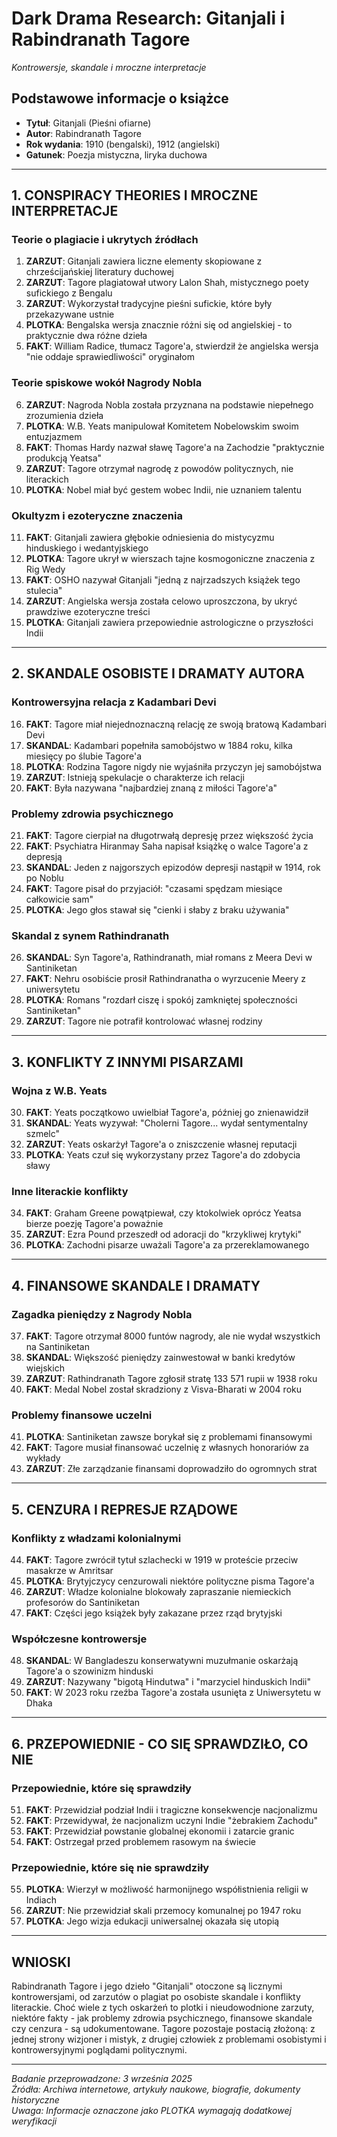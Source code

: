 # Dark Drama Research: Gitanjali i Rabindranath Tagore
*Kontrowersje, skandale i mroczne interpretacje*

## Podstawowe informacje o książce
- **Tytuł**: Gitanjali (Pieśni ofiarne)
- **Autor**: Rabindranath Tagore
- **Rok wydania**: 1910 (bengalski), 1912 (angielski)
- **Gatunek**: Poezja mistyczna, liryka duchowa

---

## 1. CONSPIRACY THEORIES I MROCZNE INTERPRETACJE

### Teorie o plagiacie i ukrytych źródłach
1. **ZARZUT**: Gitanjali zawiera liczne elementy skopiowane z chrześcijańskiej literatury duchowej
2. **ZARZUT**: Tagore plagiatował utwory Lalon Shah, mistycznego poety sufickiego z Bengalu
3. **ZARZUT**: Wykorzystał tradycyjne pieśni sufickie, które były przekazywane ustnie
4. **PLOTKA**: Bengalska wersja znacznie różni się od angielskiej - to praktycznie dwa różne dzieła
5. **FAKT**: William Radice, tłumacz Tagore'a, stwierdził że angielska wersja "nie oddaje sprawiedliwości" oryginałom

### Teorie spiskowe wokół Nagrody Nobla
6. **ZARZUT**: Nagroda Nobla została przyznana na podstawie niepełnego zrozumienia dzieła
7. **PLOTKA**: W.B. Yeats manipulował Komitetem Nobelowskim swoim entuzjazmem
8. **FAKT**: Thomas Hardy nazwał sławę Tagore'a na Zachodzie "praktycznie produkcją Yeatsa"
9. **ZARZUT**: Tagore otrzymał nagrodę z powodów politycznych, nie literackich
10. **PLOTKA**: Nobel miał być gestem wobec Indii, nie uznaniem talentu

### Okultyzm i ezoteryczne znaczenia
11. **FAKT**: Gitanjali zawiera głębokie odniesienia do mistycyzmu hinduskiego i wedantyjskiego
12. **PLOTKA**: Tagore ukrył w wierszach tajne kosmogoniczne znaczenia z Rig Wedy
13. **FAKT**: OSHO nazywał Gitanjali "jedną z najrzadszych książek tego stulecia"
14. **ZARZUT**: Angielska wersja została celowo uprosz­czona, by ukryć prawdziwe ezoteryczne treści
15. **PLOTKA**: Gitanjali zawiera przepowiednie astrologiczne o przyszłości Indii

---

## 2. SKANDALE OSOBISTE I DRAMATY AUTORA

### Kontrowersyjna relacja z Kadambari Devi
16. **FAKT**: Tagore miał niejednoznaczną relację ze swoją bratową Kadambari Devi
17. **SKANDAL**: Kadambari popełniła samobójstwo w 1884 roku, kilka miesięcy po ślubie Tagore'a
18. **PLOTKA**: Rodzina Tagore nigdy nie wyjaśniła przyczyn jej samobójstwa
19. **ZARZUT**: Istnieją spekulacje o charakterze ich relacji
20. **FAKT**: Była nazywana "najbardziej znaną z miłości Tagore'a"

### Problemy zdrowia psychicznego
21. **FAKT**: Tagore cierpiał na długotrwałą depresję przez większość życia
22. **FAKT**: Psychiatra Hiranmay Saha napisał książkę o walce Tagore'a z depresją
23. **SKANDAL**: Jeden z najgorszych epizodów depresji nastąpił w 1914, rok po Noblu
24. **FAKT**: Tagore pisał do przyjaciół: "czasami spędzam miesiące całkowicie sam"
25. **PLOTKA**: Jego głos stawał się "cienki i słaby z braku używania"

### Skandal z synem Rathindranath
26. **SKANDAL**: Syn Tagore'a, Rathindranath, miał romans z Meera Devi w Santiniketan
27. **FAKT**: Nehru osobiście prosił Rathindranatha o wyrzucenie Meery z uniwersytetu
28. **PLOTKA**: Romans "rozdarł ciszę i spokój zamkniętej społeczności Santiniketan"
29. **ZARZUT**: Tagore nie potrafił kontrolować własnej rodziny

---

## 3. KONFLIKTY Z INNYMI PISARZAMI

### Wojna z W.B. Yeats
30. **FAKT**: Yeats początkowo uwielbiał Tagore'a, później go znienawidził
31. **SKANDAL**: Yeats wyzywał: "Cholerni Tagore... wydał sentymentalny szmelc"
32. **ZARZUT**: Yeats oskarżył Tagore'a o zniszczenie własnej reputacji
33. **PLOTKA**: Yeats czuł się wykorzystany przez Tagore'a do zdobycia sławy

### Inne literackie konflikty
34. **FAKT**: Graham Greene powątpiewał, czy ktokolwiek oprócz Yeatsa bierze poezję Tagore'a poważnie
35. **ZARZUT**: Ezra Pound przeszedł od adoracji do "krzykliwej krytyki"
36. **PLOTKA**: Zachodni pisarze uważali Tagore'a za przereklamowanego

---

## 4. FINANSOWE SKANDALE I DRAMATY

### Zagadka pieniędzy z Nagrody Nobla
37. **FAKT**: Tagore otrzymał 8000 funtów nagrody, ale nie wydał wszystkich na Santiniketan
38. **SKANDAL**: Większość pieniędzy zainwestował w banki kredytów wiejskich
39. **ZARZUT**: Rathindranath Tagore zgłosił stratę 133 571 rupii w 1938 roku
40. **FAKT**: Medal Nobel został skradziony z Visva-Bharati w 2004 roku

### Problemy finansowe uczelni
41. **PLOTKA**: Santiniketan zawsze borykał się z problemami finansowymi
42. **FAKT**: Tagore musiał finansować uczelnię z własnych honorariów za wykłady
43. **ZARZUT**: Złe zarządzanie finansami doprowadziło do ogromnych strat

---

## 5. CENZURA I REPRESJE RZĄDOWE

### Konflikty z władzami kolonialnymi
44. **FAKT**: Tagore zwrócił tytuł szlachecki w 1919 w proteście przeciw masakrze w Amritsar
45. **PLOTKA**: Brytyjczycy cenzurowali niektóre polityczne pisma Tagore'a
46. **ZARZUT**: Władze kolonialne blokowały zapraszanie niemieckich profesorów do Santiniketan
47. **FAKT**: Części jego książek były zakazane przez rząd brytyjski

### Współczesne kontrowersje
48. **SKANDAL**: W Bangladeszu konserwatywni muzułmanie oskarżają Tagore'a o szowinizm hinduski
49. **ZARZUT**: Nazywany "bigotą Hindutwa" i "marzyciel hinduskich Indii"
50. **FAKT**: W 2023 roku rzeźba Tagore'a została usunięta z Uniwersytetu w Dhaka

---

## 6. PRZEPOWIEDNIE - CO SIĘ SPRAWDZIŁO, CO NIE

### Przepowiednie, które się sprawdziły
51. **FAKT**: Przewidział podział Indii i tragiczne konsekwencje nacjonalizmu
52. **FAKT**: Przewidywał, że nacjonalizm uczyni Indie "żebrakiem Zachodu"
53. **FAKT**: Przewidział powstanie globalnej ekonomii i zatarcie granic
54. **FAKT**: Ostrzegał przed problemem rasowym na świecie

### Przepowiednie, które się nie sprawdziły
55. **PLOTKA**: Wierzył w możliwość harmonijnego współistnienia religii w Indiach
56. **ZARZUT**: Nie przewidział skali przemocy komunalnej po 1947 roku
57. **PLOTKA**: Jego wizja edukacji uniwersalnej okazała się utopią

---

## WNIOSKI

Rabindranath Tagore i jego dzieło "Gitanjali" otoczone są licznymi kontrowersjami, od zarzutów o plagiat po osobiste skandale i konflikty literackie. Choć wiele z tych oskarżeń to plotki i nieudowodnione zarzuty, niektóre fakty - jak problemy zdrowia psychicznego, finansowe skandale czy cenzura - są udokumentowane. Tagore pozostaje postacią złożoną: z jednej strony wizjoner i mistyk, z drugiej człowiek z problemami osobistymi i kontrowersyjnymi poglądami politycznymi.

---

*Badanie przeprowadzone: 3 września 2025*  
*Źródła: Archiwa internetowe, artykuły naukowe, biografie, dokumenty historyczne*  
*Uwaga: Informacje oznaczone jako PLOTKA wymagają dodatkowej weryfikacji*